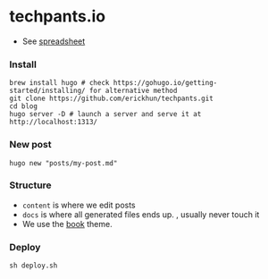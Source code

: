 # techpants.io

- See [spreadsheet](https://docs.google.com/spreadsheets/d/1b10Z7avvyVsbqHBqfNaoVelukA7DzOPZRVpN4-UD5IQ/edit#gid=0)



### Install
```
brew install hugo # check https://gohugo.io/getting-started/installing/ for alternative method
git clone https://github.com/erickhun/techpants.git
cd blog
hugo server -D # launch a server and serve it at http://localhost:1313/
```

### New post
```
hugo new "posts/my-post.md"
```

### Structure
- `content` is where we edit posts
- `docs` is where all generated files ends up. , usually never touch it
- We use the [book](https://github.com/alex-shpak/hugo-book#menu) theme. 


### Deploy

`sh deploy.sh`
